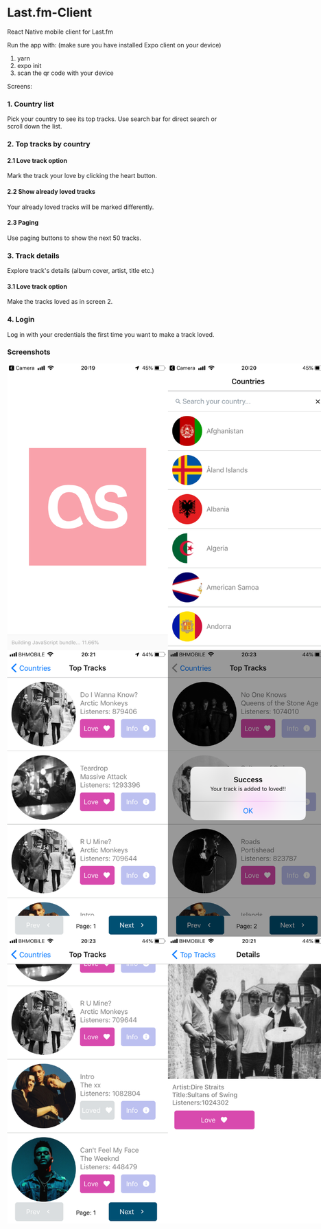 # Last.fm-Client

React Native mobile client for Last.fm

Run the app with: (make sure you have installed Expo client on your device)
1. yarn
2. expo init
3. scan the qr code with your device

Screens:
### 1. Country list 
Pick your country to see its top tracks. Use search bar for direct search or scroll down the list.
### 2. Top tracks by country
  #### 2.1 Love track option
  Mark the track your love by clicking the heart button.
  #### 2.2 Show already loved tracks
  Your already loved tracks will be marked differently.
  #### 2.3 Paging
  Use paging buttons to show the next 50 tracks.
### 3. Track details
Explore track's details (album cover, artist, title etc.)
  #### 3.1 Love track option
  Make the tracks loved as in screen 2.
### 4. Login
Log in with your credentials the first time you want to make a track loved.

### Screenshots

<div style="display: flex; flex-direction: "row"; justify-content: "center"; align-items: "center";>
<img src="/screenshots/splash.PNG" width="375" height="667" />
<img src="/screenshots/countries.PNG" width="375" height="667" />
</div>

<div style="display: flex; flex-direction: "row"; justify-content: "center"; align-items: "center";>
<img src="/screenshots/topTracks.PNG" width="375" height="667" />
<img src="/screenshots/trackLoved.PNG" width="375" height="667" />
</div>

<div style="display: flex; flex-direction: "row"; justify-content: "center"; align-items: "center";>
<img src="/screenshots/topTracksWithLoved.PNG" width="375" height="667" />
<img src="/screenshots/trackDetails.PNG" width="375" height="667" />
</div>
